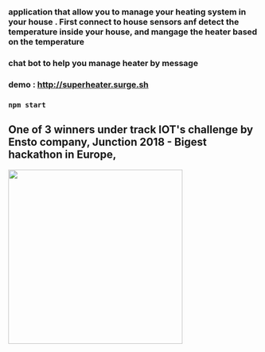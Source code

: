 ### application that allow you to manage your heating system in your house . First connect to house sensors anf detect the temperature inside your house, and mangage the heater based on the temperature
### chat bot to help you manage heater by message

### demo : http://superheater.surge.sh

### `npm start`

## One of 3 winners under track IOT's challenge by Ensto company, Junction 2018 - Bigest hackathon in Europe,

<img src="https://i.imgur.com/a/CHWal9V.jpg" width="350"/>

